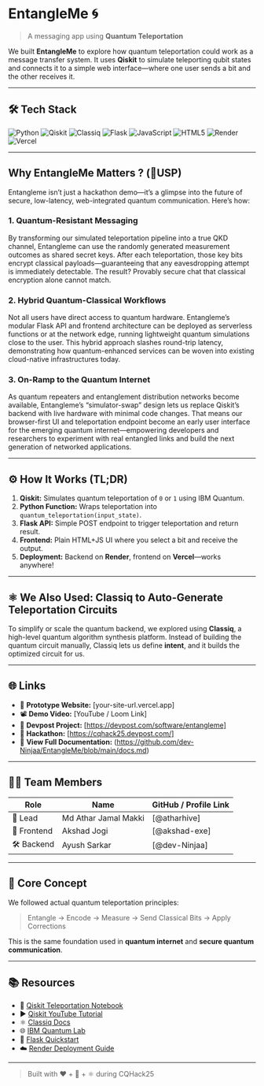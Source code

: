 # EntangleMe 🌀  
> A messaging app using **Quantum Teleportation**

We built **EntangleMe** to explore how quantum teleportation could work as a message transfer system. It uses **Qiskit** to simulate teleporting qubit states and connects it to a simple web interface—where one user sends a bit and the other receives it.

---

## 🛠 Tech Stack

![Python](https://img.shields.io/badge/Python-3776AB?style=for-the-badge&logo=python&logoColor=white)
![Qiskit](https://img.shields.io/badge/Qiskit-6929C4?style=for-the-badge&logo=Qiskit&logoColor=white)
![Classiq](https://img.shields.io/badge/Classiq-3B3C36?style=for-the-badge&logo=data:image/svg+xml;base64,PHN2ZyBmaWxsPSJ3aGl0ZSIgdmlld0JveD0iMCAwIDUxMiA1MTIiIHhtbG5zPSJodHRwOi8vd3d3LnczLm9yZy8yMDAwL3N2ZyI+PHJlY3Qgd2lkdGg9IjUxMiIgaGVpZ2h0PSI1MTIiIGZpbGw9ImJsYWNrIiByeD0iMjUiLz48dGV4dCB4PSIxMjgiIHk9IjI4MCIgZm9udC1zaXplPSIyMDAiIGZpbGw9IndoaXRlIj5DQTwvdGV4dD48L3N2Zz4=)
![Flask](https://img.shields.io/badge/Flask-000000?style=for-the-badge&logo=flask&logoColor=white)
![JavaScript](https://img.shields.io/badge/JavaScript-F7DF1E?style=for-the-badge&logo=javascript&logoColor=black)
![HTML5](https://img.shields.io/badge/HTML5-E34F26?style=for-the-badge&logo=html5&logoColor=white)
![Render](https://img.shields.io/badge/Render-46E3B7?style=for-the-badge&logo=render&logoColor=black)
![Vercel](https://img.shields.io/badge/Vercel-000000?style=for-the-badge&logo=vercel&logoColor=white)

---

## Why EntangleMe Matters ? (🔅USP)

Entangleme isn’t just a hackathon demo—it’s a glimpse into the future of secure, low-latency, web-integrated quantum communication. Here’s how:

### 1. Quantum-Resistant Messaging  
By transforming our simulated teleportation pipeline into a true QKD channel, Entangleme can use the randomly generated measurement outcomes as shared secret keys. After each teleportation, those key bits encrypt classical payloads—guaranteeing that any eavesdropping attempt is immediately detectable. The result? Provably secure chat that classical encryption alone cannot match.

### 2. Hybrid Quantum-Classical Workflows  
Not all users have direct access to quantum hardware. Entangleme’s modular Flask API and frontend architecture can be deployed as serverless functions or at the network edge, running lightweight quantum simulations close to the user. This hybrid approach slashes round-trip latency, demonstrating how quantum-enhanced services can be woven into existing cloud-native infrastructures today.

### 3. On-Ramp to the Quantum Internet  
As quantum repeaters and entanglement distribution networks become available, Entangleme’s “simulator-swap” design lets us replace Qiskit’s backend with live hardware with minimal code changes. That means our browser-first UI and teleportation endpoint become an early user interface for the emerging quantum internet—empowering developers and researchers to experiment with real entangled links and build the next generation of networked applications.

---

## ⚙️ How It Works (TL;DR)

1. **Qiskit:** Simulates quantum teleportation of `0` or `1` using IBM Quantum.
2. **Python Function:** Wraps teleportation into `quantum_teleportation(input_state)`.
3. **Flask API:** Simple POST endpoint to trigger teleportation and return result.
4. **Frontend:** Plain HTML+JS UI where you select a bit and receive the output.
5. **Deployment:** Backend on **Render**, frontend on **Vercel**—works anywhere!

---
## ⚛️ We Also Used: Classiq to Auto-Generate Teleportation Circuits

To simplify or scale the quantum backend, we explored using **Classiq**, a high-level quantum algorithm synthesis platform. Instead of building the quantum circuit manually, Classiq lets us define **intent**, and it builds the optimized circuit for us.

---
## 🌐 Links

- 🔗 **Prototype Website:** [your-site-url.vercel.app]
- 📽 **Demo Video:** [YouTube / Loom Link]
- 🚀 **Devpost Project:** [https://devpost.com/software/entangleme]
- 🎯 **Hackathon:** [https://cqhack25.devpost.com/]
- 📄 **View Full Documentation:** (https://github.com/dev-Ninjaa/EntangleMe/blob/main/docs.md)


---

## 👨‍💻 Team Members

| Role        | Name         | GitHub / Profile Link |
|-------------|--------------|------------------------|
| 🧠 Lead     | Md Athar Jamal Makki  | [@atharhive]       |
| 🎨 Frontend | Akshad Jogi  | [@akshad-exe]     |
| 🛠 Backend  | Ayush Sarkar  | [@dev-Ninjaa]      |

---

## 🧠 Core Concept

We followed actual quantum teleportation principles:
> Entangle → Encode → Measure → Send Classical Bits → Apply Corrections

This is the same foundation used in **quantum internet** and **secure quantum communication**.

---

## 📚 Resources

- 📘 [Qiskit Teleportation Notebook](https://github.com/qiskit-community/qiskit-community-tutorials/blob/master/Coding_With_Qiskit/ep5_Quantum_Teleportation.ipynb)
- ▶️ [Qiskit YouTube Tutorial](https://www.youtube.com/watch?v=mMwovHK2NrE)
- ⚛️ [Classiq Docs](https://docs.classiq.io/)
- 🌐 [IBM Quantum Lab](https://quantum-computing.ibm.com/)
- 🔧 [Flask Quickstart](https://flask.palletsprojects.com/en/3.0.x/quickstart/)
- ☁️ [Render Deployment Guide](https://render.com/docs/deploy-flask)

---

> Built with ❤️ + 🧠 + ⚛️ during CQHack25
